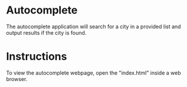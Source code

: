 # Autocomplete
The autocomplete application will search for a city in a provided list and output results if the city is found.

# Instructions
To view the autocomplete webpage, open the "index.html" inside a web browser.
